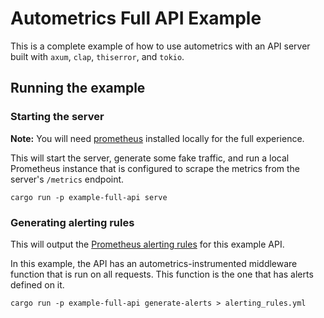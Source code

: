 # Autometrics Full API Example

This is a complete example of how to use autometrics with an API server built with `axum`, `clap`, `thiserror`, and `tokio`.

## Running the example

### Starting the server

**Note:** You will need [prometheus](https://prometheus.io/download/) installed locally for the full experience.

This will start the server, generate some fake traffic, and run a local Prometheus instance that is configured to scrape the metrics from the server's `/metrics` endpoint.

```shell
cargo run -p example-full-api serve
```

### Generating alerting rules

This will output the [Prometheus alerting rules](https://prometheus.io/docs/prometheus/latest/configuration/alerting_rules/) for this example API.

In this example, the API has an autometrics-instrumented middleware function that is run on all requests. This function is the one that has alerts defined on it.


```shell
cargo run -p example-full-api generate-alerts > alerting_rules.yml
```
